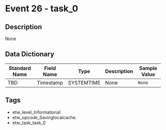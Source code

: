 # Event 26 - task_0

## Description
None

## Data Dictionary
|Standard Name|Field Name|Type|Description|Sample Value|
|---|---|---|---|---|
|TBD|Timestamp|SYSTEMTIME|None|`None`|

## Tags
* etw_level_Informational
* etw_opcode_Savinglocalcache.
* etw_task_task_0